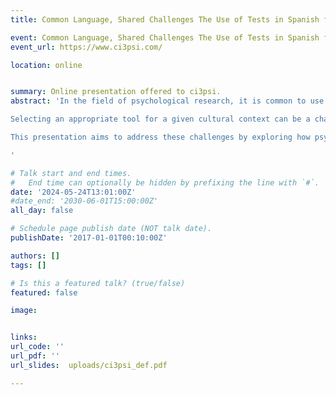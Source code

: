 ```yaml
---
title: Common Language, Shared Challenges The Use of Tests in Spanish for Cross-Cultural Research.

event: Common Language, Shared Challenges The Use of Tests in Spanish for Cross-Cultural Research.
event_url: https://www.ci3psi.com/

location: online


summary: Online presentation offered to ci3psi.
abstract: 'In the field of psychological research, it is common to use tests or questionnaires to evaluate various psychological constructs across a wide range of applications. After defining the construct to be evaluated, researchers typically conduct a thorough search for existing tools and assess their suitability for inclusion in the study. During this process, it is frequent to encounter tools developed to assess the same construct but which may not be available in the specific language or culture in which the research is planned.

Selecting an appropriate tool for a given cultural context can be a challenge in itself. However, additional questions arise when conducting cross-cultural research involving countries that share the same language but have significant cultural differences. How are psychological assessment tools selected and adapted to ensure their validity and reliability in diverse cultural contexts? What happens when there are tools in Spanish, but they have been developed and validated in populations whose cultural characteristics differ from those of the target population?

This presentation aims to address these challenges by exploring how psychological assessment tools can be adapted and validated in diverse cultural contexts, focusing particularly on Spanish-speaking countries with significant cultural differences. Through the discussion of practical cases, strategies for cross-cultural adaptation will be examined, and the methodological and practical implications of conducting psychological research in diverse cultural settings will be discussed. Additionally, potential cultural biases in existing tools will be identified, and approaches to address them will be proposed to improve the validity and reliability of psychological assessment scores in cross-cultural contexts.

'

# Talk start and end times.
#   End time can optionally be hidden by prefixing the line with `#`.
date: '2024-05-24T13:01:00Z'
#date_end: '2030-06-01T15:00:00Z'
all_day: false

# Schedule page publish date (NOT talk date).
publishDate: '2017-01-01T00:10:00Z'

authors: []
tags: []

# Is this a featured talk? (true/false)
featured: false

image:


links:
url_code: ''
url_pdf: ''
url_slides:  uploads/ci3psi_def.pdf

---
```


